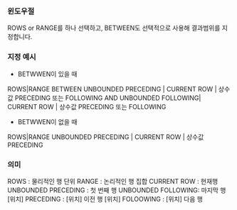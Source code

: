 ### 윈도우절

ROWS or RANGE를 하나 선택하고, BETWEEN도 선택적으로 사용해 결과범위를 지정합니다.

### 지정 예시

- BETWWEN이 있을 때

 ROWS|RANGE
BETWEEN UNBOUNDED PRECEDING | CURRENT ROW | 상수값 PRECEDING 또는 FOLLOWING
AND UNBOUNDED FOLLOWING| CURRENT ROW | 상수값 PRECEDING 또는 FOLLOWING


- BETWWEN이 없을 때

ROWS|RANGE UNBOUNDED PRECEDING | CURRENT ROW | 상수값 PRECEDING 

### 의미

ROWS : 물리적인 행 단위
RANGE : 논리적인 행 집합
CURRENT ROW : 현재행
UNBOUNDED PRECEDING : 첫 번째 행
 UNBOUNDED FOLLOWING: 마지막 행
[위치] PRECEDING : [위치] 이전 행
[위치] FOLOOWING : [위치] 다음 행
